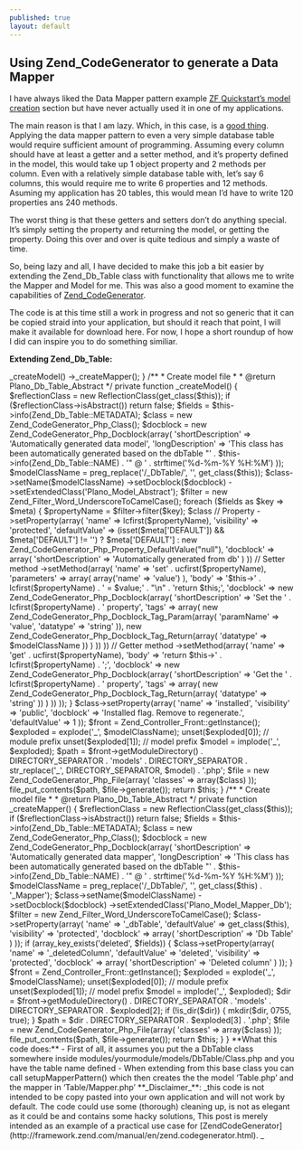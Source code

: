 ```yaml
---
published: true
layout: default
---
```


## Using Zend_CodeGenerator to generate a Data Mapper

I have always liked the Data Mapper pattern example [ZF Quickstart’s model creation](http://framework.zend.com/manual/en/learning.quickstart.create-model.html) section but have never actually used it in one of my applications.

The main reason is that I am lazy. Which, in this case, is a [good thing](http://www.codinghorror.com/blog/2005/08/how-to-be-lazy-dumb-and-successful.html). Applying the data mapper pattern to even a very simple database table would require sufficient amount of programming. Assuming every column should have at least a getter and a setter method, and it’s property defined in the model, this would take up 1 object property and 2 methods per column. Even with a relatively simple database table with, let’s say 6 columns, this would require me to write 6 properties and 12 methods. Asuming my application has 20 tables, this would mean I’d have to write 120 properties ans 240 methods.

The worst thing is that these getters and setters don’t do anything special. It’s simply setting the property and returning the model, or getting the property. Doing this over and over is quite tedious and simply a waste of time.

So, being lazy and all, I have decided to make this job a bit easier by extending the Zend_Db_Table class with functionality that allows me to write the Mapper and Model for me. This was also a good moment to examine the capabilities of [Zend_CodeGenerator](http://framework.zend.com/manual/en/zend.codegenerator.html).

The code is at this time still a work in progress and not so generic that it can be copied straid into your application, but should it reach that point, I will make it available for download here. For now, I hope a short roundup of how I did can inspire you to do something similiar.

**Extending Zend_Db_Table:**

  <?php
   
  abstract class Plano_Db_Table_Abstract extends Zend_Db_Table
  {
      /**
       * Generate model by examining the DB structure (if not done already)
       *
       * @return void
       */
      public function setupMapperPattern()
      {
          $this->_createModel()
              ->_createMapper();
      }
   
      /**
       * Create model file
       *
       * @return Plano_Db_Table_Abstract
       */
      private function _createModel()
      {
          $reflectionClass = new ReflectionClass(get_class($this));
          if ($reflectionClass->isAbstract()) return false;
   
          $fields = $this->info(Zend_Db_Table::METADATA);
   
          $class = new Zend_CodeGenerator_Php_Class();
          $docblock = new Zend_CodeGenerator_Php_Docblock(array(
              'shortDescription' => 'Automatically generated data model',
              'longDescription' => 'This class has been automatically generated based on the dbTable "' . $this->info(Zend_Db_Table::NAME) . '" @ ' . strftime('%d-%m-%Y %H:%M')
          ));
   
          $modelClassName = preg_replace('/_DbTable/', '', get_class($this));
   
          $class->setName($modelClassName)
              ->setDocblock($docblock)
              ->setExtendedClass('Plano_Model_Abstract');
   
          $filter = new Zend_Filter_Word_UnderscoreToCamelCase();
   
          foreach ($fields as $key => $meta)
          {
              $propertyName = $filter->filter($key);
              $class
                  // Property
                  ->setProperty(array(
                      'name' => lcfirst($propertyName),
                      'visibility' => 'protected',
                      'defaultValue' => (isset($meta['DEFAULT']) && $meta['DEFAULT'] != '') ? $meta['DEFAULT'] : new Zend_CodeGenerator_Php_Property_DefaultValue("null"),
                      'docblock' => array(
                          'shortDescription' => 'Automatically generated from db'
                      )
                  ))
                  // Setter method
                  ->setMethod(array(
                      'name' => 'set' . ucfirst($propertyName),
                      'parameters' => array(
                          array('name' => 'value')
                      ),
                      'body' => '$this->' . lcfirst($propertyName) . ' = $value;' . "\n" . 'return $this;',
                      'docblock' => new Zend_CodeGenerator_Php_Docblock(array(
                          'shortDescription' => 'Set the ' . lcfirst($propertyName) . ' property',
                          'tags' => array(
                              new Zend_CodeGenerator_Php_Docblock_Tag_Param(array(
                                  'paramName' => 'value',
                                  'datatype' => 'string'
                              )),
                              new Zend_CodeGenerator_Php_Docblock_Tag_Return(array(
                                  'datatype' => $modelClassName
                              ))
                          )
                      ))
                  ))
                  // Getter method
                  ->setMethod(array(
                      'name' => 'get' . ucfirst($propertyName),
                      'body' => 'return $this->' . lcfirst($propertyName) . ';',
                      'docblock' => new Zend_CodeGenerator_Php_Docblock(array(
                          'shortDescription' => 'Get the ' . lcfirst($propertyName) . ' property',
                          'tags' => array(
                              new Zend_CodeGenerator_Php_Docblock_Tag_Return(array(
                                  'datatype' => 'string'
                              ))
                          )
                      ))
                  ));
          }
   
          $class->setProperty(array(
              'name' => 'installed',
              'visibility' => 'public',
              'docblock' => 'Installed flag. Remove to regenerate.',
              'defaultValue' => 1
          ));
   
          $front = Zend_Controller_Front::getInstance();
          $exploded = explode('_', $modelClassName);
          unset($exploded[0]); // module prefix
          unset($exploded[1]); // model prefix
          $model = implode('_', $exploded);
          $path = $front->getModuleDirectory() . DIRECTORY_SEPARATOR . 'models' . DIRECTORY_SEPARATOR . str_replace('_', DIRECTORY_SEPARATOR, $model) . '.php';
   
          $file = new Zend_CodeGenerator_Php_File(array(
              'classes' => array($class)
          ));
          file_put_contents($path, $file->generate());
   
          return $this;
      }
   
      /**
       * Create model file
       *
       * @return Plano_Db_Table_Abstract
       */
      private function _createMapper()
      {
          $reflectionClass = new ReflectionClass(get_class($this));
          if ($reflectionClass->isAbstract()) return false;
   
          $fields = $this->info(Zend_Db_Table::METADATA);
   
          $class = new Zend_CodeGenerator_Php_Class();
          $docblock = new Zend_CodeGenerator_Php_Docblock(array(
              'shortDescription' => 'Automatically generated data mapper',
              'longDescription' => 'This class has been automatically generated based on the dbTable "' . $this->info(Zend_Db_Table::NAME) . '" @ ' . strftime('%d-%m-%Y %H:%M')
          ));
   
          $modelClassName = preg_replace('/_DbTable/', '', get_class($this) . '_Mapper');
   
          $class->setName($modelClassName)
              ->setDocblock($docblock)
              ->setExtendedClass('Plano_Model_Mapper_Db');
   
          $filter = new Zend_Filter_Word_UnderscoreToCamelCase();
   
          $class->setProperty(array(
              'name' => '_dbTable',
              'defaultValue' => get_class($this),
              'visibility' => 'protected',
              'docblock' => array(
                  'shortDescription' => 'Db Table'
              )
          ));
   
          if (array_key_exists('deleted', $fields))
          {
              $class->setProperty(array(
                  'name' => '_deletedColumn',
                  'defaultValue' => 'deleted',
                  'visibility' => 'protected',
                  'docblock' => array(
                      'shortDescription' => 'Deleted column'
                  )
              ));
          }
   
          $front = Zend_Controller_Front::getInstance();
          $exploded = explode('_', $modelClassName);
          unset($exploded[0]); // module prefix
          unset($exploded[1]); // model prefix
          $model = implode('_', $exploded);
   
          $dir = $front->getModuleDirectory() . DIRECTORY_SEPARATOR . 'models' . DIRECTORY_SEPARATOR . $exploded[2];
   
          if (!is_dir($dir))
          {
              mkdir($dir, 0755, true);
          }
   
          $path = $dir . DIRECTORY_SEPARATOR . $exploded[3] . '.php';
   
          $file = new Zend_CodeGenerator_Php_File(array(
              'classes' => array($class)
          ));
          file_put_contents($path, $file->generate());
   
          return $this;
      }
  	}
    
**What this code does:**

- First of all, it assumes you put the a DbTable class somewhere inside modules/yourmodule/models/DbTable/Class.php and you have the table name defined
- When extending from this base class you can call setupMapperPattern() which then creates the the model ‘Table.php’ and the mapper in ‘Table/Mapper.php’

**_Disclaimer_**: _this code is not intended to be copy pasted into your own application and will not work by default. The code could use some (thorough) cleaning up, is not as elegant as it could be and contains some hacky solutions, This post  is merely intended as an example of a practical use case for [ZendCodeGenerator](http://framework.zend.com/manual/en/zend.codegenerator.html).
_
